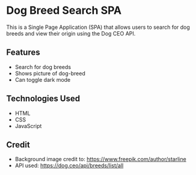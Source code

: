 # Dog Breed Search SPA

This is a Single Page Application (SPA) that allows users to search for dog breeds and view their origin using the Dog CEO API.

## Features

- Search for dog breeds
- Shows picture of dog-breed
- Can toggle dark mode

## Technologies Used

- HTML
- CSS
- JavaScript

## Credit 
- Background image credit to: https://www.freepik.com/author/starline
- API used: https://dog.ceo/api/breeds/list/all


